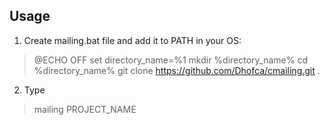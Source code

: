 ## Usage ##

1. Create mailing.bat file and add it to PATH in your OS:

> @ECHO OFF
> set directory_name=%1
> mkdir %directory_name%
> cd %directory_name%
> git clone https://github.com/Dhofca/cmailing.git .

2. Type
> mailing PROJECT_NAME